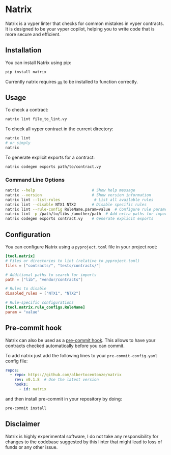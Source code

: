 # Natrix

Natrix is a vyper linter that checks for common mistakes in vyper contracts. It is designed to be your vyper copilot, helping you to write code that is more secure and efficient.

## Installation

You can install Natrix using pip:

```bash
pip install natrix
```

Currently natrix requires [`uv`](https://docs.astral.sh/uv/) to be installed to function correctly.

## Usage

To check a contract:

```bash
natrix lint file_to_lint.vy
```

To check all vyper contract in the current directory:

```bash
natrix lint
# or simply
natrix
```

To generate explicit exports for a contract:

```bash
natrix codegen exports path/to/contract.vy
```

### Command Line Options

```bash
natrix --help                         # Show help message
natrix --version                      # Show version information
natrix lint --list-rules               # List all available rules
natrix lint --disable NTX1 NTX2       # Disable specific rules
natrix lint --rule-config RuleName.param=value  # Configure rule parameters
natrix lint -p /path/to/libs /another/path  # Add extra paths for imports
natrix codegen exports contract.vy    # Generate explicit exports
```

## Configuration

You can configure Natrix using a `pyproject.toml` file in your project root:

```toml
[tool.natrix]
# Files or directories to lint (relative to pyproject.toml)
files = ["contracts/", "tests/contracts/"]

# Additional paths to search for imports
path = ["lib", "vendor/contracts"]

# Rules to disable
disabled_rules = ["NTX1", "NTX2"]

# Rule-specific configurations
[tool.natrix.rule_configs.RuleName]
param = "value"
```

## Pre-commit hook

Natrix can also be used as a [pre-commit hook](https://pre-commit.com/). This allows to have your contracts checked automatically before you can commit.

To add natrix just add the following lines to your `pre-commit-config.yaml` config file:
```yaml
repos:
  - repo: https://github.com/albertocentonze/natrix
    rev: v0.1.8  # Use the latest version
    hooks:
      - id: natrix
```

and then install pre-commit in your repository by doing:
```bash
pre-commit install
```

## Disclaimer

Natrix is highly experimental software, I do not take any responsibility for changes to the codebase suggested by this linter that might lead to loss of funds or any other issue.
